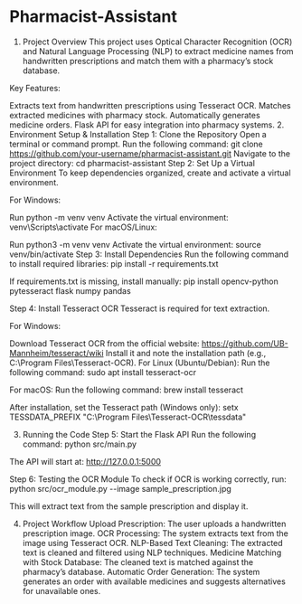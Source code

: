 # Pharmacist-Assistant
1. Project Overview
This project uses Optical Character Recognition (OCR) and Natural Language Processing (NLP) to extract medicine names from handwritten prescriptions and match them with a pharmacy’s stock database.

Key Features:

Extracts text from handwritten prescriptions using Tesseract OCR.
Matches extracted medicines with pharmacy stock.
Automatically generates medicine orders.
Flask API for easy integration into pharmacy systems.
2. Environment Setup & Installation
Step 1: Clone the Repository
Open a terminal or command prompt.
Run the following command:
git clone https://github.com/your-username/pharmacist-assistant.git
Navigate to the project directory:
cd pharmacist-assistant
Step 2: Set Up a Virtual Environment
To keep dependencies organized, create and activate a virtual environment.

For Windows:

Run python -m venv venv
Activate the virtual environment: venv\Scripts\activate
For macOS/Linux:

Run python3 -m venv venv
Activate the virtual environment: source venv/bin/activate
Step 3: Install Dependencies
Run the following command to install required libraries:
pip install -r requirements.txt

If requirements.txt is missing, install manually:
pip install opencv-python pytesseract flask numpy pandas

Step 4: Install Tesseract OCR
Tesseract is required for text extraction.

For Windows:

Download Tesseract OCR from the official website: https://github.com/UB-Mannheim/tesseract/wiki
Install it and note the installation path (e.g., C:\Program Files\Tesseract-OCR).
For Linux (Ubuntu/Debian):
Run the following command:
sudo apt install tesseract-ocr

For macOS:
Run the following command:
brew install tesseract

After installation, set the Tesseract path (Windows only):
setx TESSDATA_PREFIX "C:\Program Files\Tesseract-OCR\tessdata"

3. Running the Code
Step 5: Start the Flask API
Run the following command:
python src/main.py

The API will start at: http://127.0.0.1:5000

Step 6: Testing the OCR Module
To check if OCR is working correctly, run:
python src/ocr_module.py --image sample_prescription.jpg

This will extract text from the sample prescription and display it.

4. Project Workflow
Upload Prescription: The user uploads a handwritten prescription image.
OCR Processing: The system extracts text from the image using Tesseract OCR.
NLP-Based Text Cleaning: The extracted text is cleaned and filtered using NLP techniques.
Medicine Matching with Stock Database: The cleaned text is matched against the pharmacy’s database.
Automatic Order Generation: The system generates an order with available medicines and suggests alternatives for unavailable ones.

